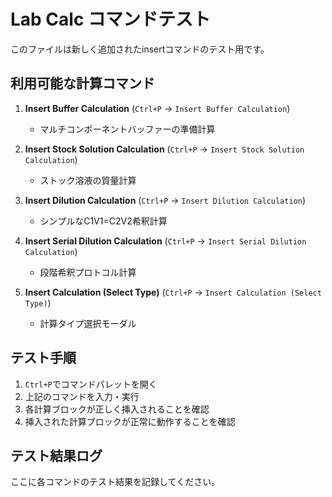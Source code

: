 # Lab Calc コマンドテスト

このファイルは新しく追加されたinsertコマンドのテスト用です。

## 利用可能な計算コマンド

1. **Insert Buffer Calculation** (`Ctrl+P` → `Insert Buffer Calculation`)
   - マルチコンポーネントバッファーの準備計算

2. **Insert Stock Solution Calculation** (`Ctrl+P` → `Insert Stock Solution Calculation`)
   - ストック溶液の質量計算

3. **Insert Dilution Calculation** (`Ctrl+P` → `Insert Dilution Calculation`)
   - シンプルなC1V1=C2V2希釈計算

4. **Insert Serial Dilution Calculation** (`Ctrl+P` → `Insert Serial Dilution Calculation`)
   - 段階希釈プロトコル計算

5. **Insert Calculation (Select Type)** (`Ctrl+P` → `Insert Calculation (Select Type)`)
   - 計算タイプ選択モーダル

## テスト手順

1. `Ctrl+P`でコマンドパレットを開く
2. 上記のコマンドを入力・実行
3. 各計算ブロックが正しく挿入されることを確認
4. 挿入された計算ブロックが正常に動作することを確認

## テスト結果ログ

ここに各コマンドのテスト結果を記録してください。
